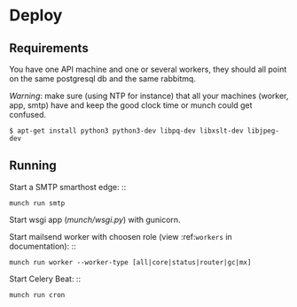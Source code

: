 # Deploy

## Requirements

You have one API machine and one or several workers, they should all point on
the same postgresql db and the same rabbitmq.

*Warning*: make sure (using NTP for instance) that all your machines (worker, app, smtp) have and keep the good clock time or munch could get confused.

	$ apt-get install python3 python3-dev libpq-dev libxslt-dev libjpeg-dev

## Running

Start a SMTP smarthost edge: ::

	munch run smtp

Start wsgi app (*munch/wsgi.py*) with gunicorn.

Start mailsend worker with choosen role (view :ref:`workers` in documentation): ::

	munch run worker --worker-type [all|core|status|router|gc|mx]

Start Celery Beat: ::

	munch run cron
